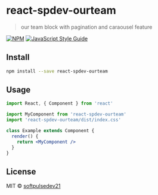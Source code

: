 # react-spdev-ourteam

> our team block with pagination and caraousel feature

[![NPM](https://img.shields.io/npm/v/react-spdev-ourteam.svg)](https://www.npmjs.com/package/react-spdev-ourteam) [![JavaScript Style Guide](https://img.shields.io/badge/code_style-standard-brightgreen.svg)](https://standardjs.com)

## Install

```bash
npm install --save react-spdev-ourteam
```

## Usage

```jsx
import React, { Component } from 'react'

import MyComponent from 'react-spdev-ourteam'
import 'react-spdev-ourteam/dist/index.css'

class Example extends Component {
  render() {
    return <MyComponent />
  }
}
```

## License

MIT © [softpulsedev21](https://github.com/softpulsedev21)

